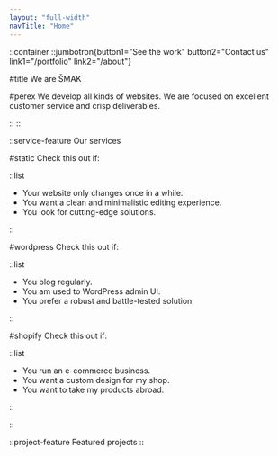 ```yaml
---
layout: "full-width"
navTitle: "Home"
---
```


::container
::jumbotron{button1="See the work" button2="Contact us" link1="/portfolio" link2="/about"}

#title
We are ŠMAK

#perex
We develop all kinds of websites. We are focused on excellent customer service and crisp deliverables.

::
::

::service-feature
Our services

#static
Check this out if:

::list

- Your website only changes once in a while.
- You want a clean and minimalistic editing experience.
- You look for cutting-edge solutions.

::

#wordpress
Check this out if:

::list

- You blog regularly.
- You am used to WordPress admin UI.
- You prefer a robust and battle-tested solution.

::

#shopify
Check this out if:

::list

- You run an e-commerce business.
- You want a custom design for my shop.
- You want to take my products abroad.

::

::

::project-feature
Featured projects
::
